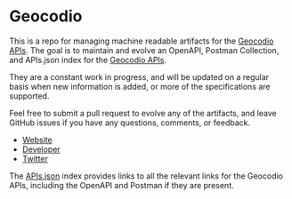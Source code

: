 # GeocodioThis is a repo for managing machine readable artifacts for the [Geocodio APIs](http://geocod.io/). The goal is to maintain and evolve an OpenAPI, Postman Collection, and APIs.json index for the [Geocodio APIs](http://geocod.io/).They are a constant work in progress, and will be updated on a regular basis when new information is added, or more of the specifications are supported.Feel free to submit a pull request to evolve any of the artifacts, and leave GitHub issues if you have any questions, comments, or feedback.- [Website](http://geocod.io/)- [Developer](http://geocod.io/)- [Twitter](https://twitter.com/Geocodio)The [APIs.json](https://github.com/api-evangelist/geocodio/blob/master/apis.json) index provides links to all the relevant links for the Geocodio APIs, including the OpenAPI and Postman if they are present.